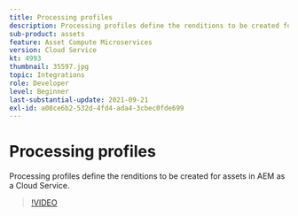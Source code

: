 ```yaml
---
title: Processing profiles
description: Processing profiles define the renditions to be created for assets in AEM as a Cloud Service.
sub-product: assets
feature: Asset Compute Microservices
version: Cloud Service
kt: 4993
thumbnail: 35597.jpg
topic: Integrations
role: Developer
level: Beginner
last-substantial-update: 2021-09-21
exl-id: a08ce6b2-532d-4fd4-ada4-3cbec0fde699
---
```

# Processing profiles

Processing profiles define the renditions to be created for assets in AEM as a Cloud Service.

>[!VIDEO](https://video.tv.adobe.com/v/35597/?quality=12&learn=on&hidetitle=true)
